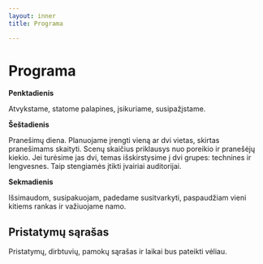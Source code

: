 ```yaml
---
layout: inner
title: Programa

---
```

# Programa

**Penktadienis**

Atvykstame, statome palapines, įsikuriame, susipažįstame.

**Šeštadienis**

Pranešimų diena. Planuojame įrengti vieną ar dvi vietas, skirtas pranešimams
skaityti. Scenų skaičius priklausys nuo poreikio ir pranešėjų kiekio. Jei
turėsime jas dvi, temas išskirstysime į dvi grupes: technines ir lengvesnes.
Taip stengiamės įtikti įvairiai auditorijai.

**Sekmadienis**

Išsimaudom, susipakuojam, padedame susitvarkyti, paspaudžiam vieni kitiems
rankas ir važiuojame namo.

## Pristatymų sąrašas

Pristatymų, dirbtuvių, pamokų sąrašas ir laikai bus pateikti vėliau.
